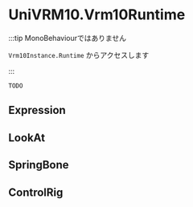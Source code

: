 # UniVRM10.Vrm10Runtime

:::tip MonoBehaviourではありません

`Vrm10Instance.Runtime` からアクセスします

:::

`TODO`

## Expression

## LookAt

## SpringBone

## ControlRig

